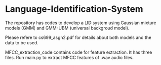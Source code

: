 # Language-Identification-System

The repository has codes to develop a LID system using Gaussian mixture 
models (GMM) and GMM-UBM (universal backgroud model).


Please refere to cs699_asgn2.pdf for details about both models and the data to be used.

MFCC_extraction_code contains code for feature extraction. It has three files. Run main.py to extract MFCC features of .wav audio files.
